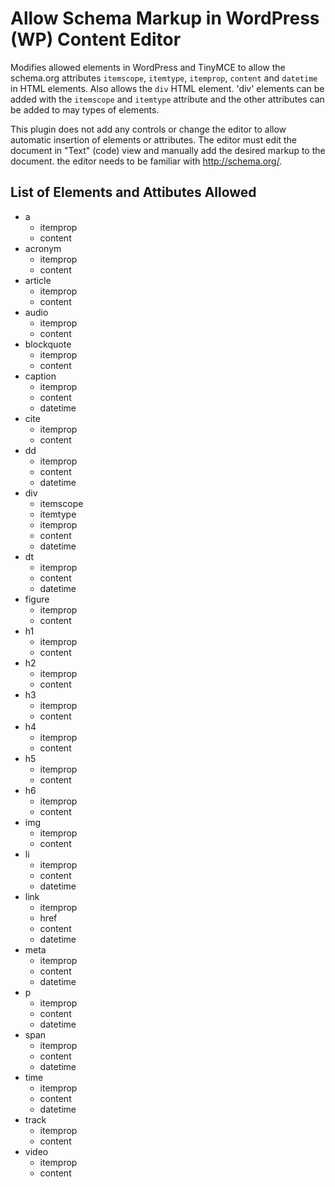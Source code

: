 # Allow Schema Markup in WordPress (WP) Content Editor

Modifies allowed elements in WordPress and TinyMCE to allow the schema.org attributes `itemscope`, `itemtype`,
`itemprop`, `content` and `datetime` in HTML elements. Also allows the `div` HTML element. 'div' elements can be
added with the `itemscope` and `itemtype` attribute and the other attributes can be added to may types of
elements.

This plugin does not add any controls or change the editor to allow automatic insertion of elements or
attributes. The editor must edit the document in "Text" (code) view and manually add the desired markup
to the document.
the editor needs to be familiar with <a href="http://schema.org/" target="_blank">http://schema.org/</a>.

## List of Elements and Attibutes Allowed

* a
  * itemprop
  * content
* acronym
  * itemprop
  * content
* article
  * itemprop
  * content
* audio
  * itemprop
  * content
* blockquote
  * itemprop
  * content
* caption
  * itemprop
  * content
  * datetime
* cite
  * itemprop
  * content
* dd
  * itemprop
  * content
  * datetime
* div
  * itemscope
  * itemtype
  * itemprop
  * content
  * datetime
* dt
  * itemprop
  * content
  * datetime
* figure
  * itemprop
  * content
* h1
  * itemprop
  * content
* h2
  * itemprop
  * content
* h3
  * itemprop
  * content
* h4
  * itemprop
  * content
* h5
  * itemprop
  * content
* h6
  * itemprop
  * content
* img
  * itemprop
  * content
* li
  * itemprop
  * content
  * datetime
* link
  * itemprop
  * href
  * content
  * datetime
* meta
  * itemprop
  * content
  * datetime
* p
  * itemprop
  * content
  * datetime
* span
  * itemprop
  * content
  * datetime
* time
  * itemprop
  * content
  * datetime
* track
  * itemprop
  * content
* video
  * itemprop
  * content

